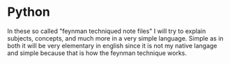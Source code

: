 # Python

In these so called "feynman techniqued note files" I will try to explain subjects, concepts, and much more in a very simple language. Simple as in both it will be very elementary in english since it is not my native langage and simple because that is how the feynman technique works. 
